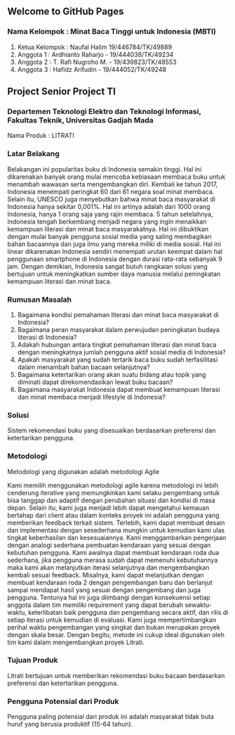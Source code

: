 ## Welcome to GitHub Pages

### Nama Kelompok : Minat Baca Tinggi untuk Indonesia (MBTI)
1. Ketua Kelompok : Naufal Halim 19/446784/TK/49889
2. Anggota 1 : Ardhianto Raharjo - 19/444038/TK/49234 
3. Anggota 2 : T. Rafi Nugroho M. - 19/439823/TK/48553 
4. Anggota 3 : Hafidz Arifudin - 19/444052/TK/49248

## Project Senior Project TI

### Departemen Teknologi Elektro dan Teknologi Informasi, Fakultas Teknik, Universitas Gadjah Mada

Nama Produk : LITRATI

### Latar Belakang
Belakangan ini popularitas buku di Indonesia semakin tinggi. Hal ini dikarenakan banyak
orang mulai mencoba kebiasaan membaca buku untuk menambah wawasan serta
mengembangkan diri. Kembali ke tahun 2017, Indonesia menempati peringkat 60 dari 61
negara soal minat membaca. Selain itu, UNESCO juga menyebutkan bahwa minat baca
masyarakat di Indonesia hanya sekitar 0,001%. Hal ini artinya adalah dari 1000 orang
Indonesia, hanya 1 orang saja yang rajin membaca. 5 tahun setelahnya, Indonesia tengah
berkembang menjadi negara yang ingin menaikkan kemampuan literasi dan minat baca
masyarakatnya. Hal ini dibuktikan dengan mulai banyak pengguna sosial media yang
saling membagikan bahan bacaannya dan juga ilmu yang mereka miliki di media sosial.
Hal ini linear dikarenakan Indonesia sendiri menempati urutan keempat dalam hal
penggunaan smartphone di Indonesia dengan durasi rata-rata sebanyak 9 jam. Dengan
demikian, Indonesia sangat butuh rangkaian solusi yang bertujuan untuk meningkatkan
sumber daya manusia melalui peningkatan kemampuan literasi dan minat baca.

### Rumusan Masalah
1. Bagaimana kondisi pemahaman literasi dan minat baca masyarakat di Indonesia?
2. Bagaimana peran masyarakat dalam perwujudan peningkatan budaya literasi di
Indonesia?
3. Adakah hubungan antara tingkat pemahaman literasi dan minat baca dengan
meningkatnya jumlah pengguna aktif sosial media di Indonesia?
4. Apakah masyarakat yang sudah tertarik baca buku sudah terfasilitasi dalam
menambah bahan bacaan selanjutnya?
5. Bagaimana ketertarikan orang akan suatu bidang atau topik yang diminati dapat
direkomendasikan lewat buku bacaan?
6. Bagaimana masyarakat Indonesia dapat membuat kemampuan literasi dan minat
membaca menjadi lifestyle di Indonesia?

### Solusi
Sistem rekomendasi buku yang disesuaikan berdasarkan preferensi dan ketertarikan
pengguna.

### Metodologi
Metodologi yang digunakan adalah metodologi Agile

Kami memilih menggunakan metodologi agile karena metodologi ini lebih cenderung iterative yang memungkinkan kami selaku pengembang untuk bisa tanggap dan adaptif dengan perubahan situasi dan kondisi di masa depan. Selain itu, kami juga menjadi lebih dapat mengetahui kemauan bertahap dari client atau dalam konteks proyek ini adalah pengguna yang memberikan feedback terkait sistem. Terlebih, kami dapat membuat desain dan implementasi dengan sesederhana mungkin untuk kemudian kami ulas tingkat keberhasilan dan kesesuaiannya. 
Kami menggambarkan pengerjaan dengan analogi sederhana pembuatan kendaraan yang sesuai dengan kebutuhan pengguna. Kami awalnya dapat membuat kendaraan roda dua sederhana, jika pengguna merasa sudah dapat memenuhi kebutuhannya maka kami akan melanjutkan iterasi selanjutnya dan mengembangkan kembali sesuai feedback. Misalnya, kami dapat melanjutkan dengan membuat kendaraan roda 2 dengan pengembangan baru dan berlanjut sampai mendapat hasil yang sesuai dengan pengembang dan juga pengguna.
Tentunya hal ini juga diimbangi dengan konsekuensi setiap anggota dalam tim memiliki requirement yang dapat berubah sewaktu-waktu, keterlibatan baik pengguna dan pengembang secara aktif, dan rilis di setiap iterasi untuk kemudian di evaluasi. Kami juga mempertimbangkan perihal waktu pengembangan yang singkat dan bukan merupakan proyek dengan skala besar. Dengan begitu, metode ini cukup ideal digunakan oleh tim kami dalam mengembangkan proyek Litrati.

### Tujuan Produk
Litrati bertujuan untuk memberikan rekomendasi buku bacaan berdasarkan preferensi dan ketertarikan pengguna.

### Pengguna Potensial dari Produk
Pengguna paling potensial dari produk ini adalah masyarakat tidak buta huruf yang berusia produktif (15-64 tahun).
